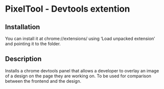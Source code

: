 # PixelTool - Devtools extention #

## Installation ##
You can install it at chrome://extensions/ using ‘Load unpacked extension’ and pointing it to the folder.

## Description ##
Installs a chrome devtools panel that allows a developer to overlay an image of a design on the page they are working on. To be used for comparison between the frontend and the design.